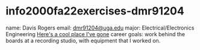 # info2000fa22exercises-dmr91204
name: Davis Rogers
email: dmr91204@uga.edu
major: Electrical/Electronics Engineering
[Here's a cool place I've gone](https://mlwd5nbv8uri.i.optimole.com/M6hy5ug-vqSyDSmK/w:451/h:253/q:mauto/https://www.pikes-peak.com/wp-content/uploads/Pikes-Peak-roads-on-curve.jpg)
career goals: work behind the boards at a recording studio, with equipment that I worked on.
